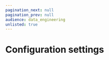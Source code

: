 ```yaml
---
pagination_next: null
pagination_prev: null
audience: data_engineering
unlisted: true
---
```

# Configuration settings
